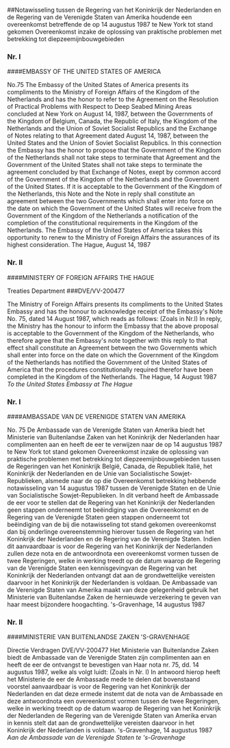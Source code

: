 <meta http-equiv='Content-Type' content='text/html; charset=utf-8' />

##Notawisseling tussen de Regering van het Koninkrijk der Nederlanden en de Regering van de Verenigde Staten van Amerika houdende een overeenkomst betreffende de op 14 augustus 1987 te New York tot stand gekomen Overeenkomst inzake de oplossing van praktische problemen met betrekking tot diepzeemijnbouwgebieden

### Nr.  I  

####EMBASSY OF THE UNITED STATES OF AMERICA

No.75 The Embassy of the United States of America presents its compliments to the Ministry of Foreign Affairs of the Kingdom of the Netherlands and has the honor to refer to the Agreement on the Resolution of Practical Problems with Respect to Deep Seabed Mining Areas concluded at New York on August 14, 1987, between the Governments of the Kingdom of Belgium, Canada, the Republic of Italy, the Kingdom of the Netherlands and the Union of Soviet Socialist Republics and the Exchange of Notes relating to that Agreement dated August 14, 1987, between the United States and the Union of Soviet Socialist Republics. In this connection the Embassy has the honor to propose that the Government of the Kingdom of the Netherlands shall not take steps to terminate that Agreement and the Government of the United States shall not take steps to terminate the agreement concluded by that Exchange of Notes, exept by common accord of the Government of the Kingdom of the Netherlands and the Government of the United States. If it is acceptable to the Government of the Kingdom of the Netherlands, this Note and the Note in reply shall constitute an agreement between the two Governments which shall enter into force on the date on which the Government of the United States will receive from the Government of the Kingdom of the Netherlands a notification of the completion of the constitutional requirements in the Kingdom of the Netherlands. The Embassy of the United States of America takes this opportunity to renew to the Ministry of Foreign Affairs the assurances of its highest consideration. The Hague, August 14, 1987   

### Nr.  II  

####MINISTERY OF FOREIGN AFFAIRS THE HAGUE

Treaties Department 
###DVE/VV-200477

The Ministry of Foreign Affairs presents its compliments to the United States Embassy and has the honour to acknowledge receipt of the Embassy's Note No. 75, dated 14 August 1987, which reads as follows:  (Zoals in Nr.I)  In reply, the Ministry has the honour to inform the Embassy that the above proposal is acceptable to the Government of the Kingdom of the Netherlands, who therefore agree that the Embassy's note together with this reply to that effect shall constitute an Agreement between the two Governments which shall enter into force on the date on which the Government of the Kingdom of the Netherlands has notified the Government of the United States of America that the procedures constitutionally required therefor have been completed in the Kingdom of the Netherlands. The Hague, 14 August 1987  *To the United States Embassy*   *at*   *The Hague*    

### Nr.  I  

####AMBASSADE VAN DE VERENIGDE STATEN VAN AMERIKA

No. 75 De Ambassade van de Verenigde Staten van Amerika biedt het Ministerie van Buitenlandse Zaken van het Koninkrijk der Nederlanden haar complimenten aan en heeft de eer te verwijzen naar de op 14 augustus 1987 te New York tot stand gekomen Overeenkomst inzake de oplossing van praktische problemen met betrekking tot diepzeemijnbouwgebieden tussen de Regeringen van het Koninkrijk België, Canada, de Republiek Italië, het Koninkrijk der Nederlanden en de Unie van Socialistische Sowjet-Republieken, alsmede naar de op die Overeenkomst betrekking hebbende notawisseling van 14 augustus 1987 tussen de Verenigde Staten en de Unie van Socialistische Sowjet-Republieken. In dit verband heeft de Ambassade de eer voor te stellen dat de Regering van het Koninkrijk der Nederlanden geen stappen onderneemt tot beëindiging van die Overeenkomst en de Regering van de Verenigde Staten geen stappen onderneemt tot beëindiging van de bij die notawisseling tot stand gekomen overeenkomst dan bij onderlinge overeenstemming hierover tussen de Regering van het Koninkrijk der Nederlanden en de Regering van de Verenigde Staten. Indien dit aanvaardbaar is voor de Regering van het Koninkrijk der Nederlanden zullen deze nota en de antwoordnota een overeenkomst vormen tussen de twee Regeringen, welke in werking treedt op de datum waarop de Regering van de Verenigde Staten een kennisgevingvan de Regering van het Koninkrijk der Nederlanden ontvangt dat aan de grondwettelijke vereisten daarvoor in het Koninkrijk der Nederlanden is voldaan. De Ambassade van de Verenigde Staten van Amerika maakt van deze gelegenheid gebruik het Ministerie van Buitenlandse Zaken de hernieuwde verzekering te geven van haar meest bijzondere hoogachting. 's-Gravenhage, 14 augustus 1987   

### Nr.  II  

####MINISTERIE VAN BUITENLANDSE ZAKEN 'S-GRAVENHAGE

Directie Verdragen DVE/VV-200477 Het Ministerie van Buitenlandse Zaken biedt de Ambassade van de Verenigde Staten zijn complimenten aan en heeft de eer de ontvangst te bevestigen van Haar nota nr. 75, dd. 14 augustus 1987, welke als volgt luidt:  (Zoals in Nr. I)  In antwoord hierop heeft het Ministerie de eer de Ambassade mede te delen dat bovenstaand voorstel aanvaardbaar is voor de Regering van het Koninkrijk der Nederlanden en dat deze ermede instemt dat de nota van de Ambassade en deze antwoordnota een overeenkomst vormen tussen de twee Regeringen, welke in werking treedt op de datum waarop de Regering van het Koninkrijk der Nederlanden de Regering van de Verenigde Staten van Amerika ervan in kennis stelt dat aan de grondwettelijke vereisten daarvoor in het Koninkrijk der Nederlanden is voldaan. 's-Gravenhage, 14 augustus 1987  *Aan de Ambassade van*   *de Verenigde Staten*   *te 's-Gravenhage*    
